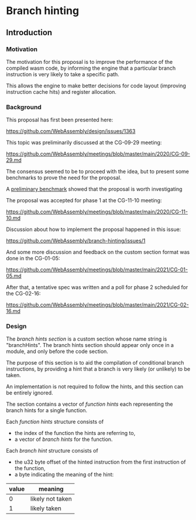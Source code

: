 # Branch hinting

## Introduction

### Motivation

The motivation for this proposal is to improve the performance of the compiled wasm
code, by informing the engine that a particular branch instruction is very likely to take
a specific path.

This allows the engine to make better decisions for code layout (improving instruction cache hits)
and register allocation.


### Background

This proposal has first been presented here:

https://github.com/WebAssembly/design/issues/1363

This topic was preliminarily discussed at the CG-09-29 meeting:

https://github.com/WebAssembly/meetings/blob/master/main/2020/CG-09-29.md

The consensus seemed to be to proceed with the idea, but to present some benchmarks
to prove the need for the proposal.

A [preliminary benchmark](/benchmarks) showed that the proposal is worth investigating

The proposal was accepted for phase 1 at the CG-11-10 meeting:

https://github.com/WebAssembly/meetings/blob/master/main/2020/CG-11-10.md

Discussion about how to implement the proposal happened in this issue:

https://github.com/WebAssembly/branch-hinting/issues/1

And some more discussion and feedback on the custom section format was done in the CG-01-05:

https://github.com/WebAssembly/meetings/blob/master/main/2021/CG-01-05.md

After that, a tentative spec was written and a poll for phase 2 scheduled for the CG-02-16:

https://github.com/WebAssembly/meetings/blob/master/main/2021/CG-02-16.md


### Design

The *branch hints section* is a custom section whose name string is "branchHints".
The branch hints section should appear only once in a module, and only before the code section.

The purpose of this section is to aid the compilation of conditional branch instructions, by providing a hint that a branch is very likely (or unlikely) to be taken.

An implementation is not required to follow the hints, and this section can be entirely ignored.

The section contains a vector of *function hints* each representing the branch hints for a single function.

Each *function hints* structure consists of

* the index of the function the hints are referring to,
* a vector of *branch hints* for the function.

Each *branch hint* structure consists of

* the u32 byte offset of the hinted instruction from the first instruction of the function,
* a byte indicating the meaning of the hint:

| value | meaning           |
|-------|-------------------|
| 0     | likely not taken  |
| 1     | likely  taken     |

